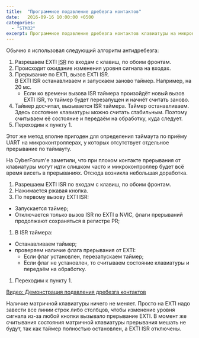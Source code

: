 ```yaml
---
title:  "Программное подавление дребезга контактов"
date:   2016-09-16 10:00:00 +0500
categories:
  - "STM32"
excerpt: Программное подавление дребезга контактов клавиатуры на микроконтроллере, с использование прерываний. Алгоритм и демонстрация.
---
```

Обычно я использовал следующий алгоритм антидребезга:

1. Разрешаем EXTI <abbr title="Interrupt Service Routine">ISR</abbr> по входам с клавиш, по обоим фронтам.
1. Происходит ожидание изменения уровня сигнала на входах.
1. Прерывание по EXTI, вызов EXTI ISR.<br>
В EXTI ISR останавливаем и запускаем заново таймер. Например, на 20 мс.
   * Если ко времени вызова ISR таймера произойдёт новый вызов EXTI ISR, то таймер будет перезапущен и начнёт считать заново.
1. Таймер досчитал, вызывается ISR таймера.
Таймер останавливаем.<br>
Здесь состояние клавиатуры можно считать стабильным. Поэтому считываем её состояние и передаём на обработку, куда следует.
1. Переходим к пункту 1.

Этот же метод вполне пригоден для определения таймаута по приёму UART на микроконтроллерах, у которых отсутствует отдельное прерывание по таймауту.

На CyberForum'е заметили, что при плохом контакте прерывания от клавиатуры могут идти слишком часто и микроконтроллер будет всё время висеть в прерываниях.
Отсюда возникла небольшая доработка.

1. Разрешаем EXTI ISR по входам с клавиш, по обоим фронтам.
1. Нажимается ржавая кнопка.
1. По первому вызову EXTI ISR:
  * Запускается таймер;
  * Отключается только вызов ISR по EXTI в NVIC, флаги прерываний продолжают сохраняться в регистре PR;
1. В ISR таймера:
  * Останавливаем таймер;
  * проверяем наличие флага прерывания от EXTI:
     * Если флаг установлен, перезапускаем таймер;
     * Если флаг не установлен, то считываем состояние клавиатуры и передаём на обработку.
1. Переходим к пункту 1.

[<i class="fab fa-youtube"></i> Видео: Демонстрация подавления дребезга контактов](https://youtu.be/fA2tO8wWSKo)

Наличие матричной клавиатуры ничего не меняет. Просто на EXTI надо завести все линии строк либо столбцов, чтобы изменение уровня сигнала из-за любой кнопки вызывало прерывание EXTI.
В момент же считывания состояния матричной клавиатуры прерывания мешать не будут, так как таймер полностью остановлен, а EXTI ISR отключены.
